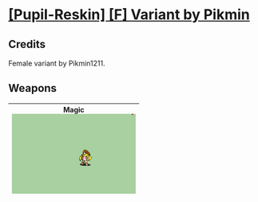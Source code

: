 # [\[Pupil-Reskin\] \[F\] Variant by Pikmin](./)
## Credits

Female variant by Pikmin1211.

## Weapons

| <b>Magic</b><br/><img alt="Magic animation" src="./6.%20Magic/Magic.gif"/> |
| :---: |
